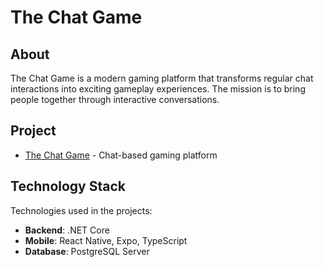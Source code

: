 # The Chat Game
## About

The Chat Game is a modern gaming platform that transforms regular chat interactions into exciting gameplay experiences. The mission is to bring people together through interactive conversations.

## Project
- [The Chat Game](https://github.com/the-chat-game/the-chat-game) - Chat-based gaming platform

## Technology Stack

Technologies used in the projects:
- **Backend**: .NET Core
- **Mobile**: React Native, Expo, TypeScript
- **Database**: PostgreSQL Server